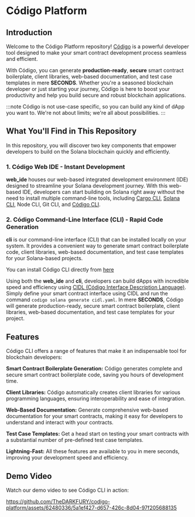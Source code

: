 # Código Platform

## Introduction
Welcome to the Código Platform repository! [Código](https://codigo.ai) is a powerful developer tool designed to make your smart contract development process seamless and efficient. 

With Código, you can generate **production-ready**, **secure** smart contract boilerplate, client libraries, web-based documentation, and test case templates in mere **SECONDS**. Whether you're a seasoned blockchain developer or just starting your journey, Código is here to boost your productivity and help you build secure and robust blockchain applications.

:::note
Código is not use-case specific, so you can build any kind of dApp you want to. We're not about limits; we're all about possibilities.
:::

## What You'll Find in This Repository

In this repository, you will discover two key components that empower developers to build on the Solana blockchain quickly and efficiently.

### 1. Código Web IDE - Instant Development

**web_ide** houses our web-based integrated development environment (IDE) designed to streamline your Solana development journey. With this web-based IDE, developers can start building on Solana right away without the need to install multiple command-line tools, including [Cargo CLI](https://doc.rust-lang.org/cargo/commands/index.html), [Solana CLI](https://docs.solana.com/cli/conventions), Node CLI, Git CLI, and [Código CLI](https://docs.codigo.ai/development-suite/codigo-cli).

### 2. Código Command-Line Interface (CLI) - Rapid Code Generation

**cli** is our command-line interface (CLI) that can be installed locally on your system. It provides a convenient way to generate smart contract boilerplate code, client libraries, web-based documentation, and test case templates for your Solana-based projects.

You can install Código CLI directly from [here](https://github.com/Codigo-io/platform/releases)

Using both the **web_ide** and **cli**, developers can build dApps with incredible speed and efficiency using [CIDL (Código Interface Description Language)](https://docs.codigo.ai/c%C3%B3digo-interface-description-language/what-is-the-cidl#what-is-the-c%C3%B3digo-interface-description-language). Simply define your smart contract interface using CIDL and run the command `codigo solana generate cidl.yaml`. In mere **SECONDS**, Código will generate production-ready, secure smart contract boilerplate, client libraries, web-based documentation, and test case templates for your project.

## Features
Código CLI offers a range of features that make it an indispensable tool for blockchain developers:

**Smart Contract Boilerplate Generation:** Código generates complete and secure smart contract boilerplate code, saving you hours of development time.

**Client Libraries:** Código automatically creates client libraries for various programming languages, ensuring interoperability and ease of integration.

**Web-Based Documentation:** Generate comprehensive web-based documentation for your smart contracts, making it easy for developers to understand and interact with your contracts.

**Test Case Templates:** Get a head start on testing your smart contracts with a substantial number of pre-defined test case templates.

**Lightning-Fast:** All these features are available to you in mere seconds, improving your development speed and efficiency.

## Demo Video
Watch our demo video to see Código CLI in action:

https://github.com/TheDARKFURY/codigo-platform/assets/62480336/5a1ef427-d657-426c-8d04-97f205688135

